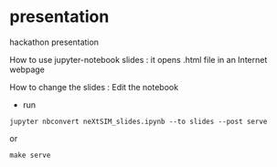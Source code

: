 # presentation
hackathon presentation

How to use jupyter-notebook slides : it opens .html file in an Internet webpage 

How to change the slides : 
Edit the notebook

- run 
```
jupyter nbconvert neXtSIM_slides.ipynb --to slides --post serve
```

or 

```
make serve
```

